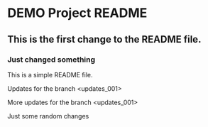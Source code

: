 # DEMO Project README 

## This is the first change to the README file. 

### Just changed something 

This is a simple README file. 

Updates for the branch <updates_001>

More updates for the branch <updates_001>

Just some random changes 
